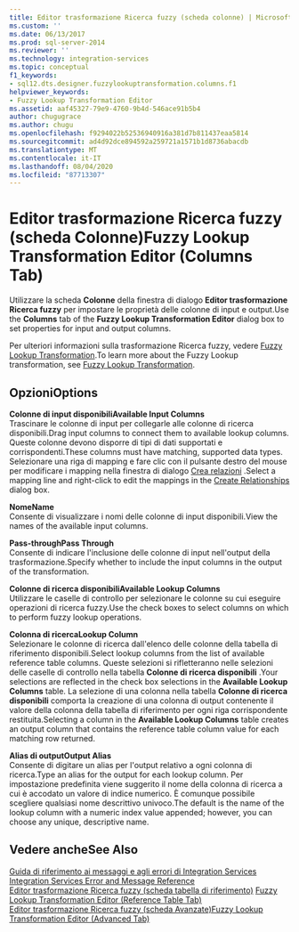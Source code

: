 ```yaml
---
title: Editor trasformazione Ricerca fuzzy (scheda colonne) | Microsoft Docs
ms.custom: ''
ms.date: 06/13/2017
ms.prod: sql-server-2014
ms.reviewer: ''
ms.technology: integration-services
ms.topic: conceptual
f1_keywords:
- sql12.dts.designer.fuzzylookuptransformation.columns.f1
helpviewer_keywords:
- Fuzzy Lookup Transformation Editor
ms.assetid: aaf45327-79e9-4760-9b4d-546ace91b5b4
author: chugugrace
ms.author: chugu
ms.openlocfilehash: f9294022b52536940916a381d7b811437eaa5814
ms.sourcegitcommit: ad4d92dce894592a259721a1571b1d8736abacdb
ms.translationtype: MT
ms.contentlocale: it-IT
ms.lasthandoff: 08/04/2020
ms.locfileid: "87713307"
---
```

# <a name="fuzzy-lookup-transformation-editor-columns-tab"></a><span data-ttu-id="8d915-102">Editor trasformazione Ricerca fuzzy (scheda Colonne)</span><span class="sxs-lookup"><span data-stu-id="8d915-102">Fuzzy Lookup Transformation Editor (Columns Tab)</span></span>
  <span data-ttu-id="8d915-103">Utilizzare la scheda **Colonne** della finestra di dialogo **Editor trasformazione Ricerca fuzzy** per impostare le proprietà delle colonne di input e output.</span><span class="sxs-lookup"><span data-stu-id="8d915-103">Use the **Columns** tab of the **Fuzzy Lookup Transformation Editor** dialog box to set properties for input and output columns.</span></span>  
  
 <span data-ttu-id="8d915-104">Per ulteriori informazioni sulla trasformazione Ricerca fuzzy, vedere [Fuzzy Lookup Transformation](data-flow/transformations/lookup-transformation.md).</span><span class="sxs-lookup"><span data-stu-id="8d915-104">To learn more about the Fuzzy Lookup transformation, see [Fuzzy Lookup Transformation](data-flow/transformations/lookup-transformation.md).</span></span>  
  
## <a name="options"></a><span data-ttu-id="8d915-105">Opzioni</span><span class="sxs-lookup"><span data-stu-id="8d915-105">Options</span></span>  
 <span data-ttu-id="8d915-106">**Colonne di input disponibili**</span><span class="sxs-lookup"><span data-stu-id="8d915-106">**Available Input Columns**</span></span>  
 <span data-ttu-id="8d915-107">Trascinare le colonne di input per collegarle alle colonne di ricerca disponibili.</span><span class="sxs-lookup"><span data-stu-id="8d915-107">Drag input columns to connect them to available lookup columns.</span></span> <span data-ttu-id="8d915-108">Queste colonne devono disporre di tipi di dati supportati e corrispondenti.</span><span class="sxs-lookup"><span data-stu-id="8d915-108">These columns must have matching, supported data types.</span></span> <span data-ttu-id="8d915-109">Selezionare una riga di mapping e fare clic con il pulsante destro del mouse per modificare i mapping nella finestra di dialogo [Crea relazioni](data-flow/transformations/create-relationships.md) .</span><span class="sxs-lookup"><span data-stu-id="8d915-109">Select a mapping line and right-click to edit the mappings in the [Create Relationships](data-flow/transformations/create-relationships.md) dialog box.</span></span>  
  
 <span data-ttu-id="8d915-110">**Nome**</span><span class="sxs-lookup"><span data-stu-id="8d915-110">**Name**</span></span>  
 <span data-ttu-id="8d915-111">Consente di visualizzare i nomi delle colonne di input disponibili.</span><span class="sxs-lookup"><span data-stu-id="8d915-111">View the names of the available input columns.</span></span>  
  
 <span data-ttu-id="8d915-112">**Pass-through**</span><span class="sxs-lookup"><span data-stu-id="8d915-112">**Pass Through**</span></span>  
 <span data-ttu-id="8d915-113">Consente di indicare l'inclusione delle colonne di input nell'output della trasformazione.</span><span class="sxs-lookup"><span data-stu-id="8d915-113">Specify whether to include the input columns in the output of the transformation.</span></span>  
  
 <span data-ttu-id="8d915-114">**Colonne di ricerca disponibili**</span><span class="sxs-lookup"><span data-stu-id="8d915-114">**Available Lookup Columns**</span></span>  
 <span data-ttu-id="8d915-115">Utilizzare le caselle di controllo per selezionare le colonne su cui eseguire operazioni di ricerca fuzzy.</span><span class="sxs-lookup"><span data-stu-id="8d915-115">Use the check boxes to select columns on which to perform fuzzy lookup operations.</span></span>  
  
 <span data-ttu-id="8d915-116">**Colonna di ricerca**</span><span class="sxs-lookup"><span data-stu-id="8d915-116">**Lookup Column**</span></span>  
 <span data-ttu-id="8d915-117">Selezionare le colonne di ricerca dall'elenco delle colonne della tabella di riferimento disponibili.</span><span class="sxs-lookup"><span data-stu-id="8d915-117">Select lookup columns from the list of available reference table columns.</span></span> <span data-ttu-id="8d915-118">Queste selezioni si rifletteranno nelle selezioni delle caselle di controllo nella tabella **Colonne di ricerca disponibili** .</span><span class="sxs-lookup"><span data-stu-id="8d915-118">Your selections are reflected in the check box selections in the **Available Lookup Columns** table.</span></span> <span data-ttu-id="8d915-119">La selezione di una colonna nella tabella **Colonne di ricerca disponibili** comporta la creazione di una colonna di output contenente il valore della colonna della tabella di riferimento per ogni riga corrispondente restituita.</span><span class="sxs-lookup"><span data-stu-id="8d915-119">Selecting a column in the **Available Lookup Columns** table creates an output column that contains the reference table column value for each matching row returned.</span></span>  
  
 <span data-ttu-id="8d915-120">**Alias di output**</span><span class="sxs-lookup"><span data-stu-id="8d915-120">**Output Alias**</span></span>  
 <span data-ttu-id="8d915-121">Consente di digitare un alias per l'output relativo a ogni colonna di ricerca.</span><span class="sxs-lookup"><span data-stu-id="8d915-121">Type an alias for the output for each lookup column.</span></span> <span data-ttu-id="8d915-122">Per impostazione predefinita viene suggerito il nome della colonna di ricerca a cui è accodato un valore di indice numerico. È comunque possibile scegliere qualsiasi nome descrittivo univoco.</span><span class="sxs-lookup"><span data-stu-id="8d915-122">The default is the name of the lookup column with a numeric index value appended; however, you can choose any unique, descriptive name.</span></span>  
  
## <a name="see-also"></a><span data-ttu-id="8d915-123">Vedere anche</span><span class="sxs-lookup"><span data-stu-id="8d915-123">See Also</span></span>  
 <span data-ttu-id="8d915-124">[Guida di riferimento ai messaggi e agli errori di Integration Services](../../2014/integration-services/integration-services-error-and-message-reference.md) </span><span class="sxs-lookup"><span data-stu-id="8d915-124">[Integration Services Error and Message Reference](../../2014/integration-services/integration-services-error-and-message-reference.md) </span></span>  
 <span data-ttu-id="8d915-125">[Editor trasformazione Ricerca fuzzy &#40;scheda tabella di riferimento&#41;](../../2014/integration-services/fuzzy-lookup-transformation-editor-reference-table-tab.md) </span><span class="sxs-lookup"><span data-stu-id="8d915-125">[Fuzzy Lookup Transformation Editor &#40;Reference Table Tab&#41;](../../2014/integration-services/fuzzy-lookup-transformation-editor-reference-table-tab.md) </span></span>  
 [<span data-ttu-id="8d915-126">Editor trasformazione Ricerca fuzzy &#40;scheda Avanzate&#41;</span><span class="sxs-lookup"><span data-stu-id="8d915-126">Fuzzy Lookup Transformation Editor &#40;Advanced Tab&#41;</span></span>](../../2014/integration-services/fuzzy-lookup-transformation-editor-advanced-tab.md)  
  
  
